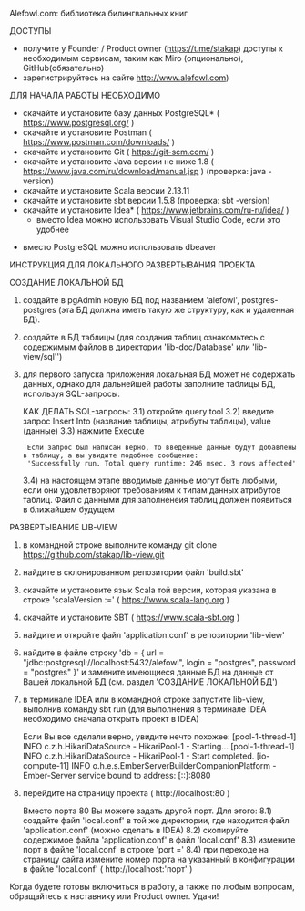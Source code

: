 Alefowl.com: библиотека билингвальных книг

ДОСТУПЫ
- получите у Founder / Product owner (https://t.me/stakap) доступы к необходимым сервисам, таким как Miro (опционально), GitHub(обязательно)
- зарегистрируйтесь на сайте http://www.alefowl.com)

ДЛЯ НАЧАЛА РАБОТЫ НЕОБХОДИМО
- скачайте и установите базу данных PostgreSQL* ( https://www.postgresql.org/ )
- скачайте и установите Postman ( https://www.postman.com/downloads/ )
- скачайте и установите Git ( https://git-scm.com/ )
- скачайте и установите Java версии не ниже 1.8 ( https://www.java.com/ru/download/manual.jsp ) (проверка: java -version)
- скачайте и установите Scala версии 2.13.11
- скачайте и установите sbt версии 1.5.8 (проверка: sbt -version)
- скачайте и установите Idea* ( https://www.jetbrains.com/ru-ru/idea/ )
    * вместо Idea можно использовать Visual Studio Code, если это удобнее
* вместо PostgreSQL можно использовать dbeaver
  
ИНСТРУКЦИЯ ДЛЯ ЛОКАЛЬНОГО РАЗВЕРТЫВАНИЯ ПРОЕКТА

СОЗДАНИЕ ЛОКАЛЬНОЙ БД
1) создайте в pgAdmin новую БД под названием 'alefowl', postgres-postgres (эта БД должна иметь такую же структуру, как и удаленная БД).
2) создайте в БД таблицы (для создания таблиц ознакомьтесь с содержимым файлов в директории 'lib-doc/Database' или 'lib-view/sql'')
3) для первого запуска приложения локальная БД может не содержать данных, однако для дальнейшей работы заполните таблицы БД, используя SQL-запросы.

	КАК ДЕЛАТЬ SQL-запросы:
	3.1) откройте query tool
	3.2) введите запрос Insert Into (название таблицы, атрибуты таблицы), value (данные)
	3.3) нажмите Execute

		Если запрос был написан верно, то введенные данные будут добавлены в таблицу, а вы увидите подобное сообщение:
		'Successfully run. Total query runtime: 246 msec. 3 rows affected'

	3.4) на настоящем этапе вводимые данные могут быть любыми, если они удовлетворяют требованиям к типам данных атрибутов таблиц. Файл с данными для заполненеия таблиц должен появиться в ближайшем будущем

РАЗВЕРТЫВАНИЕ LIB-VIEW
1) в командной строке выполните команду git clone https://github.com/stakap/lib-view.git
2) найдите в склонированном репозитории файл 'build.sbt'
3) скачайте и установите язык Scala той версии, которая указана в строке 'scalaVersion :=' ( https://www.scala-lang.org )
4) скачайте и установите SBT ( https://www.scala-sbt.org )
5) найдите и откройте файл 'application.conf' в репозитории 'lib-view'
6) найдите в файле строку 'db = { url = "jdbc:postgresql://localhost:5432/alefowl", login = "postgres", password = "postgres" }' и замените имеющиеся данные БД на данные от Вашей локальной БД (см. раздел 'СОЗДАНИЕ ЛОКАЛЬНОЙ БД')
7) в терминале IDEA или в командной строке запустите lib-view, выполнив команду sbt run (для выполнения в терминале IDEA необходимо сначала открыть проект в IDEA)

	Если Вы все сделали верно, увидите нечто похожее:
	[pool-1-thread-1] INFO  c.z.h.HikariDataSource - HikariPool-1 - Starting...
	[pool-1-thread-1] INFO  c.z.h.HikariDataSource - HikariPool-1 - Start completed.
	[io-compute-11] INFO  o.h.e.s.EmberServerBuilderCompanionPlatform - Ember-Server service bound to address: [::]:8080

8) перейдите на страницу проекта ( http://localhost:80 )

	Вместо порта 80 Вы можете задать другой порт. Для этого:
	8.1) создайте файл 'local.conf' в той же директории, где находится файл 'application.conf' (можно сделать в IDEA)
	8.2) скопируйте содержимое файла 'application.conf' в файл 'local.conf'
	8.3) измените порт в файле 'local.conf' в строке 'port ='
	8.4) при переходе на страницу сайта измените номер порта на указанный в конфигурации в файле 'local.conf' ( http://localhost:'порт' )

Когда будете готовы включиться в работу, а также по любым вопросам, обращайтесь к наставнику или Product owner.
Удачи!
